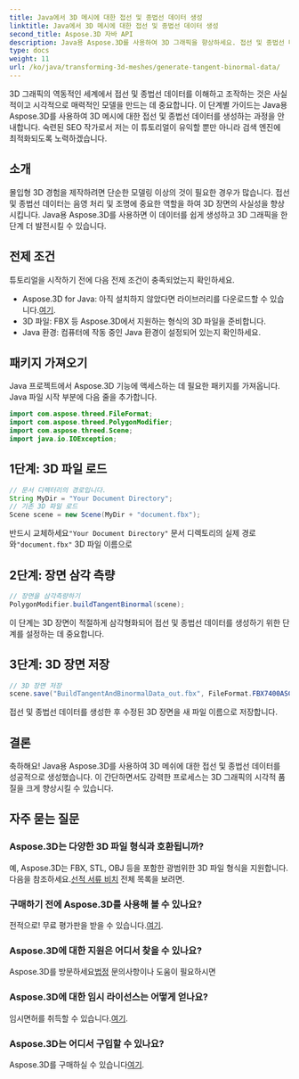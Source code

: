 ```yaml
---
title: Java에서 3D 메시에 대한 접선 및 종법선 데이터 생성
linktitle: Java에서 3D 메시에 대한 접선 및 종법선 데이터 생성
second_title: Aspose.3D 자바 API
description: Java용 Aspose.3D를 사용하여 3D 그래픽을 향상하세요. 접선 및 종법선 데이터를 쉽게 생성할 수 있습니다. 지금 무료 평가판을 사용해 보세요!
type: docs
weight: 11
url: /ko/java/transforming-3d-meshes/generate-tangent-binormal-data/
---
```

3D 그래픽의 역동적인 세계에서 접선 및 종법선 데이터를 이해하고 조작하는 것은 사실적이고 시각적으로 매력적인 모델을 만드는 데 중요합니다. 이 단계별 가이드는 Java용 Aspose.3D를 사용하여 3D 메시에 대한 접선 및 종법선 데이터를 생성하는 과정을 안내합니다. 숙련된 SEO 작가로서 저는 이 튜토리얼이 유익할 뿐만 아니라 검색 엔진에 최적화되도록 노력하겠습니다.
## 소개
몰입형 3D 경험을 제작하려면 단순한 모델링 이상의 것이 필요한 경우가 많습니다. 접선 및 종법선 데이터는 음영 처리 및 조명에 중요한 역할을 하여 3D 장면의 사실성을 향상시킵니다. Java용 Aspose.3D를 사용하면 이 데이터를 쉽게 생성하고 3D 그래픽을 한 단계 더 발전시킬 수 있습니다.
## 전제 조건
튜토리얼을 시작하기 전에 다음 전제 조건이 충족되었는지 확인하세요.
-  Aspose.3D for Java: 아직 설치하지 않았다면 라이브러리를 다운로드할 수 있습니다.[여기](https://releases.aspose.com/3d/java/).
- 3D 파일: FBX 등 Aspose.3D에서 지원하는 형식의 3D 파일을 준비합니다.
- Java 환경: 컴퓨터에 작동 중인 Java 환경이 설정되어 있는지 확인하세요.
## 패키지 가져오기
Java 프로젝트에서 Aspose.3D 기능에 액세스하는 데 필요한 패키지를 가져옵니다. Java 파일 시작 부분에 다음 줄을 추가합니다.
```java
import com.aspose.threed.FileFormat;
import com.aspose.threed.PolygonModifier;
import com.aspose.threed.Scene;
import java.io.IOException;
```
## 1단계: 3D 파일 로드
```java
// 문서 디렉터리의 경로입니다.
String MyDir = "Your Document Directory";
// 기존 3D 파일 로드
Scene scene = new Scene(MyDir + "document.fbx");
```
 반드시 교체하세요`"Your Document Directory"` 문서 디렉토리의 실제 경로와`"document.fbx"` 3D 파일 이름으로
## 2단계: 장면 삼각 측량
```java
// 장면을 삼각측량하기
PolygonModifier.buildTangentBinormal(scene);
```
이 단계는 3D 장면이 적절하게 삼각형화되어 접선 및 종법선 데이터를 생성하기 위한 단계를 설정하는 데 중요합니다.
## 3단계: 3D 장면 저장
```java
// 3D 장면 저장
scene.save("BuildTangentAndBinormalData_out.fbx", FileFormat.FBX7400ASCII);
```
접선 및 종법선 데이터를 생성한 후 수정된 3D 장면을 새 파일 이름으로 저장합니다.
## 결론
축하해요! Java용 Aspose.3D를 사용하여 3D 메쉬에 대한 접선 및 종법선 데이터를 성공적으로 생성했습니다. 이 간단하면서도 강력한 프로세스는 3D 그래픽의 시각적 품질을 크게 향상시킬 수 있습니다.
## 자주 묻는 질문
### Aspose.3D는 다양한 3D 파일 형식과 호환됩니까?
 예, Aspose.3D는 FBX, STL, OBJ 등을 포함한 광범위한 3D 파일 형식을 지원합니다. 다음을 참조하세요.[선적 서류 비치](https://reference.aspose.com/3d/java/) 전체 목록을 보려면.
### 구매하기 전에 Aspose.3D를 사용해 볼 수 있나요?
 전적으로! 무료 평가판을 받을 수 있습니다.[여기](https://releases.aspose.com/).
### Aspose.3D에 대한 지원은 어디서 찾을 수 있나요?
 Aspose.3D를 방문하세요[법정](https://forum.aspose.com/c/3d/18) 문의사항이나 도움이 필요하시면
### Aspose.3D에 대한 임시 라이선스는 어떻게 얻나요?
 임시면허를 취득할 수 있습니다.[여기](https://purchase.aspose.com/temporary-license/).
### Aspose.3D는 어디서 구입할 수 있나요?
 Aspose.3D를 구매하실 수 있습니다[여기](https://purchase.aspose.com/buy).